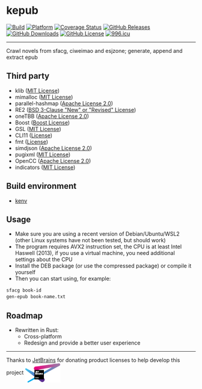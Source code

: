 # kepub

[![Build](https://github.com/KaiserLancelot/kepub/actions/workflows/build.yml/badge.svg)](https://github.com/KaiserLancelot/kepub/actions/workflows/build.yml)
[![Platform](https://img.shields.io/badge/Platform-Debian%2011-brightgreen)](https://www.debian.org/)
[![Coverage Status](https://codecov.io/gh/KaiserLancelot/kepub/branch/main/graph/badge.svg?token=ZR870P8548)](https://codecov.io/gh/KaiserLancelot/kepub)
[![GitHub Releases](https://img.shields.io/github/release/KaiserLancelot/kepub)](https://github.com/KaiserLancelot/kepub/releases/latest)
[![GitHub Downloads](https://img.shields.io/github/downloads/KaiserLancelot/kepub/total)](https://github.com/KaiserLancelot/kepub/releases)
[![GitHub License](https://img.shields.io/github/license/KaiserLancelot/kepub)](https://github.com/KaiserLancelot/kepub/blob/main/LICENSE)
[![996.icu](https://img.shields.io/badge/link-996.icu-red.svg)](https://996.icu)

---

Crawl novels from sfacg, ciweimao and esjzone; generate, append and extract epub

## Third party

- klib ([MIT License](https://github.com/KaiserLancelot/klib/blob/main/LICENSE))
- mimalloc ([MIT License](https://github.com/microsoft/mimalloc/blob/master/LICENSE))
- parallel-hashmap ([Apache License 2.0](https://github.com/greg7mdp/parallel-hashmap/blob/master/LICENSE))
- RE2 ([BSD 3-Clause "New" or "Revised" License](https://github.com/google/re2/blob/main/LICENSE))
- oneTBB ([Apache License 2.0](https://github.com/oneapi-src/oneTBB/blob/master/LICENSE.txt))
- Boost ([Boost License](https://www.boost.org/users/license.html))
- GSL ([MIT License](https://github.com/Microsoft/GSL/blob/master/LICENSE))
- CLI11 ([License](https://github.com/CLIUtils/CLI11/blob/main/LICENSE))
- fmt ([License](https://github.com/fmtlib/fmt/blob/master/LICENSE.rst))
- simdjson ([Apache License 2.0](https://github.com/simdjson/simdjson/blob/master/LICENSE))
- pugixml ([MIT License](https://github.com/zeux/pugixml/blob/master/LICENSE.md))
- OpenCC ([Apache License 2.0](https://github.com/BYVoid/OpenCC/blob/master/LICENSE))
- indicators ([MIT License](https://github.com/p-ranav/indicators/blob/master/LICENSE))

## Build environment

- [kenv](https://github.com/KaiserLancelot/kenv)

## Usage

- Make sure you are using a recent version of Debian/Ubuntu/WSL2 (other Linux systems have not been tested, but should work)
- The program requires AVX2 instruction set, the CPU is at least Intel Haswell (2013), if you use a virtual machine, you need additional settings about the CPU
- Install the DEB package (or use the compressed package) or compile it yourself
- Then you can start using, for example:

```bash
sfacg book-id
gen-epub book-name.txt
```

## Roadmap

- Rewritten in Rust:
  - Cross-platform
  - Redesign and provide a better user experience

---

Thanks to [JetBrains](https://www.jetbrains.com/) for donating product licenses to help develop this project <a href="https://www.jetbrains.com/"><img src="logo/jetbrains.svg" width="94" align="center" /></a>
